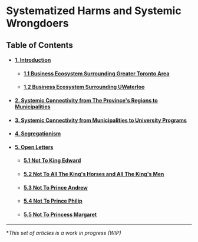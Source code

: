 # Systematized Harms and Systemic Wrongdoers 

## Table of Contents
<div id="user-content-toc">
<ul>
<li><h4><a href="./01-00.md#1-introduction">1. Introduction</a></h4></li>

 <ul>
 <li><h4><a href="./01-01.md#01-01.md#11-business-ecosystem-surrounding-greater-toronto-area">1.1 Business Ecosystem Surrounding Greater Toronto Area</a></h4></li>
 
 <li><h4><a href="./01-02.md#12-business-ecosystem-surrounding-uwaterloo">1.2 Business Ecosystem Surrounding UWaterloo</a></h4></li>
 </ul>
 
<li><h4><a href="./02-00.md#2-systemic-connectivity-from-the-provinces-regions-to-municipalities">2. Systemic Connectivity from The Province's Regions to Municipalities</a></h4></li>

<li><h4><a href="./03-00.md#3-systemic-connectivity-from-municipalities-to-university-programs">3. Systemic Connectivity from Municipalities to University Programs</a></h4></li>

<li><h4><a href="./04-00.md#4-segregationism">4. Segregationism</a></h4></li>

<li><h4><a href="./05-00.md#5-open-letters">5. Open Letters</a></h4></li>

 <ul>
 <li><h4><a href="./05-01.md#51-not-to-king-edward">5.1 Not To King Edward</a></h4></li>
 
 <li><h4><a href="./05-02.md#52-not-to-all-the-kings-horses-and-all-the-kings-men">5.2 Not To All The King's Horses and All The King's Men</a></h4></li>
 
 <li><h4><a href="./05-03.md#53-not-to-prince-andrew">5.3 Not To Prince Andrew</a></h4></li>
 
 <li><h4><a href="./05-04.md#54-not-to-prince-philip">5.4 Not To Prince Philip</a></h4></li>
 
 <li><h4><a href="./05-05.md#55-not-to-princess-margaret">5.5 Not To Princess Margaret</a></h4></li>
 </ul>

</ul>
</div>

---
\**This set of articles is a work in progress (WIP)*